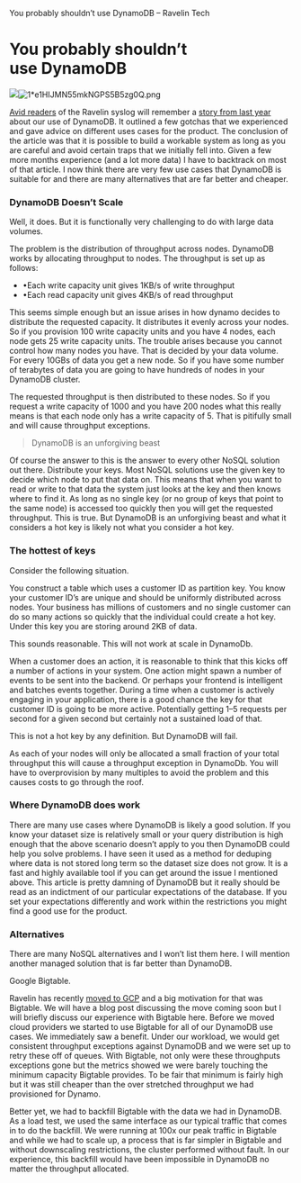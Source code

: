 You probably shouldn’t use DynamoDB – Ravelin Tech

# You probably shouldn’t use DynamoDB

![](../_resources/11916233bbda1d6d334762e811c5dff5.png)![1*e1HIJMN55mkNGPS5B5zg0Q.png](../_resources/45a709a8289ee9d5b6defe79cafc173b.png)

[Avid readers](https://www.youtube.com/watch?v=lKie-vgUGdI) of the Ravelin syslog will remember a [story from last year](https://syslog.ravelin.com/scaling-a-startup-using-dynamodb-4d97b0843350) about our use of DynamoDB. It outlined a few gotchas that we experienced and gave advice on different uses cases for the product. The conclusion of the article was that it is possible to build a workable system as long as you are careful and avoid certain traps that we initially fell into. Given a few more months experience (and a lot more data) I have to backtrack on most of that article. I now think there are very few use cases that DynamoDB is suitable for and there are many alternatives that are far better and cheaper.

### DynamoDB Doesn’t Scale

Well, it does. But it is functionally very challenging to do with large data volumes.

The problem is the distribution of throughput across nodes. DynamoDB works by allocating throughput to nodes. The throughput is set up as follows:

- •Each write capacity unit gives 1KB/s of write throughput
- •Each read capacity unit gives 4KB/s of read throughput

This seems simple enough but an issue arises in how dynamo decides to distribute the requested capacity. It distributes it evenly across your nodes. So if you provision 100 write capacity units and you have 4 nodes, each node gets 25 write capacity units. The trouble arises because you cannot control how many nodes you have. That is decided by your data volume. For every 10GBs of data you get a new node. So if you have some number of terabytes of data you are going to have hundreds of nodes in your DynamoDB cluster.

The requested throughput is then distributed to these nodes. So if you request a write capacity of 1000 and you have 200 nodes what this really means is that each node only has a write capacity of 5. That is pitifully small and will cause throughput exceptions.

> DynamoDB is an unforgiving beast

Of course the answer to this is the answer to every other NoSQL solution out there. Distribute your keys. Most NoSQL solutions use the given key to decide which node to put that data on. This means that when you want to read or write to that data the system just looks at the key and then knows where to find it. As long as no single key (or no group of keys that point to the same node) is accessed too quickly then you will get the requested throughput. This is true. But DynamoDB is an unforgiving beast and what it considers a hot key is likely not what you consider a hot key.

### The hottest of keys

Consider the following situation.

You construct a table which uses a customer ID as partition key. You know your customer ID’s are unique and should be uniformly distributed across nodes. Your business has millions of customers and no single customer can do so many actions so quickly that the individual could create a hot key. Under this key you are storing around 2KB of data.

This sounds reasonable.
This will not work at scale in DynamoDb.

When a customer does an action, it is reasonable to think that this kicks off a number of actions in your system. One action might spawn a number of events to be sent into the backend. Or perhaps your frontend is intelligent and batches events together. During a time when a customer is actively engaging in your application, there is a good chance the key for that customer ID is going to be more active. Potentially getting 1–5 requests per second for a given second but certainly not a sustained load of that.

This is not a hot key by any definition. But DynamoDB will fail.

As each of your nodes will only be allocated a small fraction of your total throughput this will cause a throughput exception in DynamoDb. You will have to overprovision by many multiples to avoid the problem and this causes costs to go through the roof.

### Where DynamoDB does work

There are many use cases where DynamoDB is likely a good solution. If you know your dataset size is relatively small or your query distribution is high enough that the above scenario doesn’t apply to you then DynamoDB could help you solve problems. I have seen it used as a method for deduping where data is not stored long term so the dataset size does not grow. It is a fast and highly available tool if you can get around the issue I mentioned above. This article is pretty damning of DynamoDB but it really should be read as an indictment of our particular expectations of the database. If you set your expectations differently and work within the restrictions you might find a good use for the product.

### Alternatives

There are many NoSQL alternatives and I won’t list them here. I will mention another managed solution that is far better than DynamoDB.

Google Bigtable.

Ravelin has recently [moved to GCP](https://www.youtube.com/watch?time_continue=6429&v=M1Le8-5-SJg) and a big motivation for that was Bigtable. We will have a blog post discussing the move coming soon but I will briefly discuss our experience with Bigtable here. Before we moved cloud providers we started to use Bigtable for all of our DynamoDB use cases. We immediately saw a benefit. Under our workload, we would get consistent throughput exceptions against DynamoDB and we were set up to retry these off of queues. With Bigtable, not only were these throughputs exceptions gone but the metrics showed we were barely touching the minimum capacity Bigtable provides. To be fair that minimum is fairly high but it was still cheaper than the over stretched throughput we had provisioned for Dynamo.

Better yet, we had to backfill Bigtable with the data we had in DynamoDB. As a load test, we used the same interface as our typical traffic that comes in to do the backfill. We were running at 100x our peak traffic in Bigtable and while we had to scale up, a process that is far simpler in Bigtable and without downscaling restrictions, the cluster performed without fault. In our experience, this backfill would have been impossible in DynamoDB no matter the throughput allocated.
